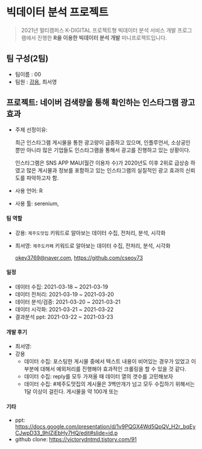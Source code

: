 # 빅데이터 분석 프로젝트

> 2021년 멀티캠퍼스 K-DIGITAL 프로젝트형 빅데이터 분석 서비스 개발 프로그램에서 진행한 **R을 이용한 빅데이터 분석 개발** 미니프로젝트입니다.

## 팀 구성(2팀)

- 팀이름 : 00
- 팀원 : [강용](https://github.com/kdragonkorea), 최서영

## 프로젝트: 네이버 검색량을 통해 확인하는 인스타그램 광고 효과  

- 주제 선정이유:

  최근 인스타그램 게시물을 통한 광고량이 급증하고 있으며, 인플루언서, 소상공인 뿐만 아니라 많은 기업들도 인스타그램을 통해서 광고를 진행하고 있는 상황이다.

  인스타그램은 SNS APP MAU(월간 이용자 수)가 2020년도 이후 2위로 급상승 하였고 많은 게시물과 정보를 포함하고 있는 인스타그램의 실질적인 광고 효과의 신뢰도를 파악하고자 함.

- 사용 언어: R

- 사용 툴: serenium, 

#### 팀 역할

- 강용: `제주도맛집` 키워드로 알아보는 데이터 수집, 전처리, 분석, 시각화

- 최서영: `제주도카페` 키워드로 알아보는 데이터 수집, 전처리, 분석, 시각화

  okey3769@naver.com, https://github.com/cseoy73

#### 일정

- 데이터 수집: 2021-03-18 ~ 2021-03-19
- 데이터 전처리: 2021-03-19 ~ 2021-03-20
- 데이터 분석/검증: 2021-03-20 ~ 2021-03-21
- 데이터 시각화: 2021-03-21 ~ 2021-03-22
- 결과분석 ppt: 2021-03-22 ~ 2021-03-23

#### 개발 후기

- 최서영: 
- 강용
  - 데이터 수집: 포스팅한 게시물 중에서 텍스트 내용이 비어있는 경우가 있었고 이 부분에 대해서 예외처리를 진행해야 효과적인 크롤링을 할 수 있을 것 같다.
  - 데이터 수집: reply를 모두 가져올 때 데이터 열의 갯수를 고민해보자
  - 데이터 수집: #제주도맛집의 게시물은 3백만개가 넘고 모두 수집하기 위해서는 1달 이상이 걸린다. 게시물을 약 100개 또는 

#### 기타

- ppt: https://docs.google.com/presentation/d/1v9PQGX4Wd5QpQV_H2r_bqEyCJwpD33_9hIZiEbHy7HQ/edit#slide=id.p
- github clone: https://victorydntmd.tistory.com/91
